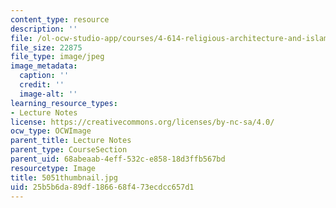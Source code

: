 ```yaml
---
content_type: resource
description: ''
file: /ol-ocw-studio-app/courses/4-614-religious-architecture-and-islamic-cultures-fall-2002/25b5b6da89df186668f473ecdcc657d1_5051thumbnail.jpg
file_size: 22875
file_type: image/jpeg
image_metadata:
  caption: ''
  credit: ''
  image-alt: ''
learning_resource_types:
- Lecture Notes
license: https://creativecommons.org/licenses/by-nc-sa/4.0/
ocw_type: OCWImage
parent_title: Lecture Notes
parent_type: CourseSection
parent_uid: 68abeaab-4eff-532c-e858-18d3ffb567bd
resourcetype: Image
title: 5051thumbnail.jpg
uid: 25b5b6da-89df-1866-68f4-73ecdcc657d1
---
```

